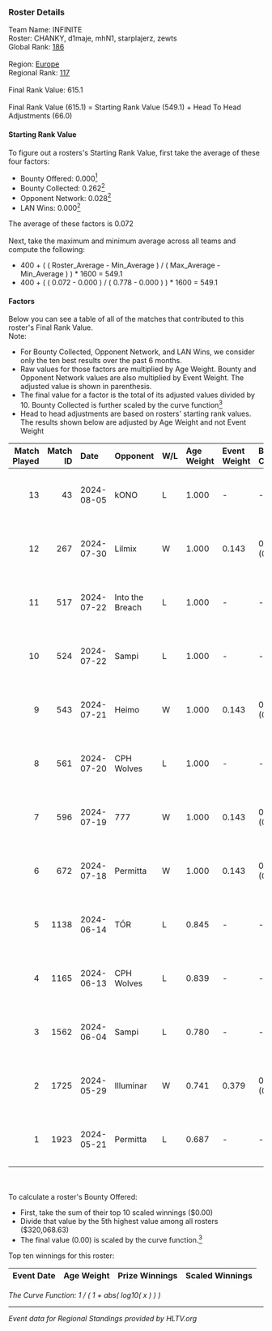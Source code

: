 ### Roster Details<br />
Team Name: INFINITE<br />
Roster: CHANKY, d1maje, mhN1, starplajerz, zewts<br />
Global Rank: [186](../../standings_global_2024_08_06.md)<br />
<br />
Region: [Europe]( ../../standings_europe_2024_08_06.md)<br />
Regional Rank: [117]( ../../standings_europe_2024_08_06.md)<br />
<br />
Final Rank Value:  615.1<br />
<br />
Final Rank Value (615.1) = Starting Rank Value (549.1) + Head To Head Adjustments (66.0)<br />

#### Starting Rank Value<br />
To figure out a rosters's Starting Rank Value, first take the average of these four factors:<br />
- Bounty Offered: 0.000[<sup>1</sup>](#table2)
- Bounty Collected: 0.262[<sup>2</sup>](#table1)
- Opponent Network: 0.028[<sup>2</sup>](#table1)
- LAN Wins: 0.000[<sup>2</sup>](#table1)

The average of these factors is 0.072<br />
<br />
Next, take the maximum and minimum average across all teams and compute the following:<br />
- 400 + ( ( Roster_Average - Min_Average ) / ( Max_Average - Min_Average ) ) * 1600 = 549.1
- 400 + ( ( 0.072 - 0.000 ) / ( 0.778 - 0.000 ) ) * 1600 = 549.1


#### Factors<br />
Below you can see a table of all of the matches that contributed to this roster's Final Rank Value.<br />
Note:<br />

- For Bounty Collected, Opponent Network, and LAN Wins, we consider only the ten best results over the past 6 months.
- Raw values for those factors are multiplied by Age Weight. Bounty and Opponent Network values are also multiplied by Event Weight. The adjusted value is shown in parenthesis.
- The final value for a factor is the total of its adjusted values divided by 10. Bounty Collected is further scaled by the curve function[<sup>3</sup>](#curveFunction)
- Head to head adjustments are based on rosters' starting rank values. The results shown below are adjusted by Age Weight and not Event Weight
<span id="table1"></span><br />


| Match Played | Match ID | Date       | Opponent        | W/L | Age Weight | Event Weight | Bounty Collected | Opponent Network | LAN Wins  | H2H Adj. | Roster                                   |
| -: | -: | :- | :- | :- | :- | :- | :- | :- | :- | -: | :- |
|           13 |       43 | 2024-08-05 | kONO            | L   | 1.000      | -            | -                | -                | -         |    -7.04 | CHANKY, d1maje, mhN1, starplajerz, zewts |
|           12 |      267 | 2024-07-30 | Lilmix          | W   | 1.000      | 0.143        | 0.023 (0.003)    | 0.095 (0.014)    | 0 (0.000) |    25.18 | CHANKY, d1maje, mhN1, starplajerz, zewts |
|           11 |      517 | 2024-07-22 | Into the Breach | L   | 1.000      | -            | -                | -                | -         |   -11.75 | CHANKY, d1maje, mhN1, starplajerz, zewts |
|           10 |      524 | 2024-07-22 | Sampi           | L   | 1.000      | -            | -                | -                | -         |    -5.17 | CHANKY, d1maje, mhN1, starplajerz, zewts |
|            9 |      543 | 2024-07-21 | Heimo           | W   | 1.000      | 0.143        | 0.006 (0.001)    | 0.103 (0.015)    | 0 (0.000) |    17.81 | CHANKY, d1maje, mhN1, starplajerz, zewts |
|            8 |      561 | 2024-07-20 | CPH Wolves      | L   | 1.000      | -            | -                | -                | -         |    -6.28 | CHANKY, d1maje, mhN1, starplajerz, zewts |
|            7 |      596 | 2024-07-19 | 777             | W   | 1.000      | 0.143        | 0.015 (0.002)    | 0.173 (0.025)    | 0 (0.000) |    20.21 | CHANKY, d1maje, mhN1, starplajerz, zewts |
|            6 |      672 | 2024-07-18 | Permitta        | W   | 1.000      | 0.143        | 0.039 (0.006)    | 0.919 (0.131)    | 0 (0.000) |    28.02 | CHANKY, d1maje, mhN1, starplajerz, zewts |
|            5 |     1138 | 2024-06-14 | TÓR             | L   | 0.845      | -            | -                | -                | -         |    -3.37 | CHANKY, d1maje, mhN1, starplajerz, zewts |
|            4 |     1165 | 2024-06-13 | CPH Wolves      | L   | 0.839      | -            | -                | -                | -         |    -5.60 | CHANKY, d1maje, mhN1, starplajerz, zewts |
|            3 |     1562 | 2024-06-04 | Sampi           | L   | 0.780      | -            | -                | -                | -         |    -2.92 | d1maje, mhN1, starplajerz, waZz, zewts   |
|            2 |     1725 | 2024-05-29 | Illuminar       | W   | 0.741      | 0.379        | 0.012 (0.003)    | 0.340 (0.095)    | 0 (0.000) |    19.55 | d1maje, mhN1, starplajerz, waZz, zewts   |
|            1 |     1923 | 2024-05-21 | Permitta        | L   | 0.687      | -            | -                | -                | -         |    -2.61 | d1maje, mhN1, starplajerz, waZz, zewts   |

<br />
<span id="table2"></span><br />
To calculate a roster's Bounty Offered:<br />

- First, take the sum of their top 10 scaled winnings ($0.00)
- Divide that value by the 5th highest value among all rosters ($320,068.63)
- The final value (0.00) is scaled by the curve function.[<sup>3</sup>](#curveFunction)

Top ten winnings for this roster:<br />

| Event Date | Age Weight | Prize Winnings | Scaled Winnings |
| :- | -: | :- | :- |


<span id="curveFunction"></span>_The Curve Function: 1 / ( 1 + abs( log10( x ) ) )_<br />

---
_Event data for Regional Standings provided by HLTV.org_<br />
